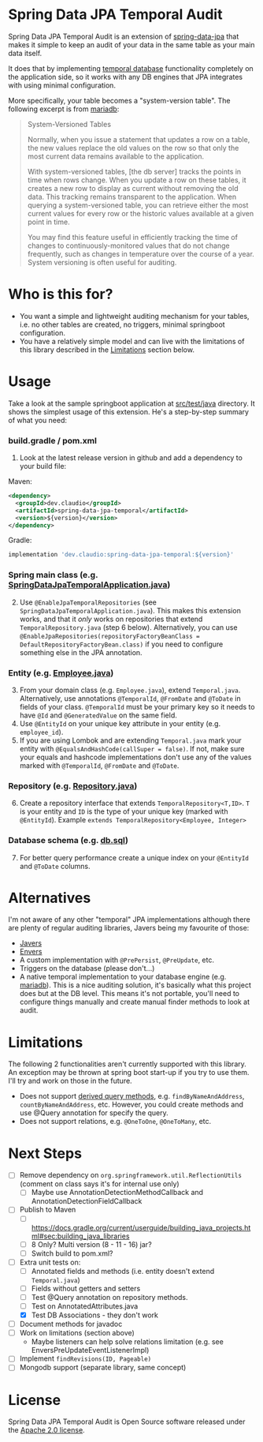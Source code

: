 # Spring Data JPA Temporal Audit

Spring Data JPA Temporal Audit is an extension of [spring-data-jpa](https://github.com/spring-projects/spring-data-jpa) that makes it simple to keep an audit of your data in the same table as your main data itself.

It does that by implementing [temporal database](https://en.wikipedia.org/wiki/Temporal_database) functionality completely on the application side, so it works with any DB engines that JPA integrates with using minimal configuration.

More specifically, your table becomes a "system-version table". The following excerpt is from [mariadb](https://mariadb.com/docs/appdev/temporal-tables/#application-time-period-tables):

> System-Versioned Tables
>
> Normally, when you issue a statement that updates a row on a table, the new values replace the old values on the row so that only the most current data remains available to the application.
>
> With system-versioned tables, [the db server] tracks the points in time when rows change. When you update a row on these tables, it creates a new row to display as current without removing the old data. This tracking remains transparent to the application.
> When querying a system-versioned table, you can retrieve either the most current values for every row or the historic values available at a given point in time.
>
> You may find this feature useful in efficiently tracking the time of changes to continuously-monitored values that do not change frequently, such as changes in temperature over the course of a year. System versioning is often useful for auditing.

# Who is this for?

- You want a simple and lightweight auditing mechanism for your tables, i.e. no other tables are created, no triggers, minimal springboot configuration.
- You have a relatively simple model and can live with the limitations of this library described in the [Limitations](#Limitations) section below.

# Usage

Take a look at the sample springboot application at [src/test/java](src/test/java) directory. It shows the simplest usage of this extension. He's a step-by-step summary of what you need:

### build.gradle / pom.xml
1. Look at the latest release version in github and add a dependency to your build file:

Maven:
```xml
<dependency>
  <groupId>dev.claudio</groupId>
  <artifactId>spring-data-jpa-temporal</artifactId>
  <version>${version}</version>
</dependency>
```

Gradle:
```groovy
implementation 'dev.claudio:spring-data-jpa-temporal:${version}'
```

### Spring main class (e.g. [SpringDataJpaTemporalApplication.java](src/test/java/dev/claudio/jpatemporal/SpringDataJpaTemporalApplication.java))

2. Use `@EnableJpaTemporalRepositories` (see `SpringDataJpaTemporalApplication.java`).
   This makes this extension works, and that it _only_ works on repositories that extend `TemporalRepository.java` (step 6 below).
   Alternatively, you can use `@EnableJpaRepositories(repositoryFactoryBeanClass = DefaultRepositoryFactoryBean.class)` if you need to configure something else in the JPA annotation.

### Entity (e.g. [Employee.java](src/test/java/dev/claudio/jpatemporal/domain/Employee.java))

3. From your domain class (e.g. `Employee.java`), extend `Temporal.java`. Alternatively, use annotations `@TemporalId`, `@FromDate` and `@ToDate` in fields of your class.
   `@TemporalId` must be your primary key so it needs to have `@Id` and `@GeneratedValue` on the same field.
4. Use `@EntityId` on your unique key attribute in your entity (e.g. `employee_id`).
5. If you are using Lombok and are extending `Temporal.java` mark your entity with `@EqualsAndHashCode(callSuper = false)`.
   If not, make sure your equals and hashcode implementations don't use any of the values marked with `@TemporalId`, `@FromDate` and `@ToDate`.

### Repository (e.g. [Repository.java](src/test/java/dev/claudio/jpatemporal/repository/Repository.java))

6. Create a repository interface that extends `TemporalRepository<T,ID>`. `T` is your entity and `ID` is the type of your unique key (marked with `@EntityId`).
   Example `extends TemporalRepository<Employee, Integer>`

### Database schema (e.g. [db.sql](src/test/resources/db.sql))

7. For better query performance create a unique index on your `@EntityId` and `@ToDate` columns. 

# Alternatives

I'm not aware of any other "temporal" JPA implementations although there are plenty of regular auditing libraries, Javers being my favourite of those:

- [Javers](https://github.com/javers/javers)
- [Envers](https://github.com/spring-projects/spring-data-envers) 
- A custom implementation with `@PrePersist`, `@PreUpdate`, etc.
- Triggers on the database (please don't...)
- A native temporal implementation to your database engine (e.g. [mariadb](https://mariadb.com/docs/appdev/temporal-tables/#application-time-period-tables)).
  This is a nice auditing solution, it's basically what this project does but at the DB level.
  This means it's not portable, you'll need to configure things manually and create manual finder methods to look at audit.

# Limitations

The following 2 functionalities aren't currently supported with this library. An exception may be thrown at spring boot start-up if you try to use them. I'll try and work on those in the future. 

- Does not support [derived query methods](https://www.baeldung.com/spring-data-derived-queries), e.g. `findByNameAndAddress`, `countByNameAndAddress`, etc. However, you could create methods and use @Query annotation for specify the query.
- Does not support relations, e.g. `@OneToOne`, `@OneToMany`, etc.

# Next Steps

- [ ] Remove dependency on `org.springframework.util.ReflectionUtils` (comment on class says it's for internal use only)
  - [ ] Maybe use AnnotationDetectionMethodCallback and AnnotationDetectionFieldCallback
- [ ] Publish to Maven
  - [ ] https://docs.gradle.org/current/userguide/building_java_projects.html#sec:building_java_libraries
  - [ ] 8 Only? Multi version (8 - 11 - 16) jar?
  - [ ] Switch build to pom.xml?
- [ ] Extra unit tests on:
  - [ ] Annotated fields and methods (i.e. entity doesn't extend `Temporal.java`)
  - [ ] Fields without getters and setters
  - [ ] Test @Query annotation on repository methods.
  - [ ] Test on AnnotatedAttributes.java
  - [x] Test DB Associations - they don't work
- [ ] Document methods for javadoc
- [ ] Work on limitations (section above)
  - Maybe listeners can help solve relations limitation (e.g. see EnversPreUpdateEventListenerImpl)
- [ ] Implement `findRevisions(ID, Pageable)`
- [ ] Mongodb support (separate library, same concept)

# License

Spring Data JPA Temporal Audit is Open Source software released under the [Apache 2.0 license](https://www.apache.org/licenses/LICENSE-2.0.html).
